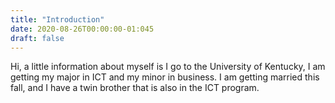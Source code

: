 ```yaml
---
title: "Introduction"
date: 2020-08-26T00:00:00-01:045
draft: false
---
```

Hi, a little information about myself is I go to the University of Kentucky, I am getting my major in ICT and my minor in business.
I am getting married this fall, and I have a twin brother that is also in the ICT program.
